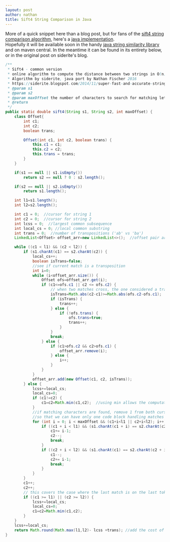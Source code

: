 ```yaml
---
layout: post
author: nathan
title: Sift4 String Comparison in Java
---
```


More of a quick snippet here than a blog post, but for fans of the [sift4 string comparison algorithm](https://siderite.blogspot.com/2014/11/super-fast-and-accurate-string-distance.html), here's a [java implementation](https://gist.github.com/kag0/5fe7ba9f3f400c00c74698924e5fe4d0).  
Hopefully it will be available soon in the handy [java string similarity library](https://github.com/tdebatty/java-string-similarity) and on maven central. In the meantime it can be found in its entirety below, or in the original post on siderite's blog.

```java
/**
 * Sift4 - common version
 * online algorithm to compute the distance between two strings in O(n)
 * Algorithm by siderite, java port by Nathan Fischer 2016
 * https://siderite.blogspot.com/2014/11/super-fast-and-accurate-string-distance.html
 * @param s1
 * @param s2
 * @param maxOffset the number of characters to search for matching letters
 * @return
 */
public static double sift4(String s1, String s2, int maxOffset) {
	class Offset{
		int c1;
		int c2;
		boolean trans;

		Offset(int c1, int c2, boolean trans) {
			this.c1 = c1;
			this.c2 = c2;
			this.trans = trans;
		}
	}

	if(s1 == null || s1.isEmpty())
		return s2 == null ? 0 : s2.length();

	if(s2 == null || s2.isEmpty())
		return s1.length();

	int l1=s1.length();
	int l2=s2.length();

	int c1 = 0;  //cursor for string 1
	int c2 = 0;  //cursor for string 2
	int lcss = 0;  //largest common subsequence
	int local_cs = 0; //local common substring
	int trans = 0;  //number of transpositions ('ab' vs 'ba')
	LinkedList<Offset> offset_arr=new LinkedList<>();  //offset pair array, for computing the transpositions

	while ((c1 < l1) && (c2 < l2)) {
		if (s1.charAt(c1) == s2.charAt(c2)) {
			local_cs++;
			boolean isTrans=false;
			//see if current match is a transposition
			int i=0;
			while (i<offset_arr.size()) {
				Offset ofs=offset_arr.get(i);
				if (c1<=ofs.c1 || c2 <= ofs.c2) {
					// when two matches cross, the one considered a transposition is the one with the largest difference in offsets
					isTrans=Math.abs(c2-c1)>=Math.abs(ofs.c2-ofs.c1);
					if (isTrans) {
						trans++;
					} else {
						if (!ofs.trans) {
							ofs.trans=true;
							trans++;
						}
					}
					break;
				} else {
					if (c1>ofs.c2 && c2>ofs.c1) {
						offset_arr.remove(i);
					} else {
						i++;
					}
				}
			}
			offset_arr.add(new Offset(c1, c2, isTrans));
		} else {
			lcss+=local_cs;
			local_cs=0;
			if (c1!=c2) {
				c1=c2=Math.min(c1,c2);  //using min allows the computation of transpositions
			}
			//if matching characters are found, remove 1 from both cursors (they get incremented at the end of the loop)
			//so that we can have only one code block handling matches
			for (int i = 0; i < maxOffset && (c1+i<l1 || c2+i<l2); i++) {
				if ((c1 + i < l1) && (s1.charAt(c1 + i) == s2.charAt(c2))) {
					c1+= i-1;
					c2--;
					break;
				}
				if ((c2 + i < l2) && (s1.charAt(c1) == s2.charAt(c2 + i))) {
					c1--;
					c2+= i-1;
					break;
				}
			}
		}
		c1++;
		c2++;
		// this covers the case where the last match is on the last token in list, so that it can compute transpositions correctly
		if ((c1 >= l1) || (c2 >= l2)) {
			lcss+=local_cs;
			local_cs=0;
			c1=c2=Math.min(c1,c2);
		}
	}
	lcss+=local_cs;
	return Math.round(Math.max(l1,l2)- lcss +trans); //add the cost of transpositions to the final result
}
```

